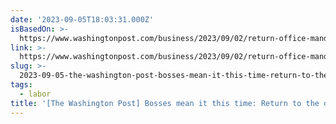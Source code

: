 ```yaml
---
date: '2023-09-05T18:03:31.000Z'
isBasedOn: >-
  https://www.washingtonpost.com/business/2023/09/02/return-office-mandates-2023-remote-work
link: >-
  https://www.washingtonpost.com/business/2023/09/02/return-office-mandates-2023-remote-work
slug: >-
  2023-09-05-the-washington-post-bosses-mean-it-this-time-return-to-the-office-or-get
tags:
  - labor
title: '[The Washington Post] Bosses mean it this time: Return to the office or get'
---
```


